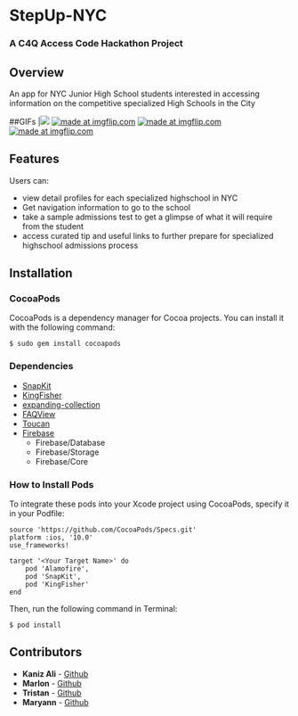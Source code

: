 # StepUp-NYC
### A C4Q Access Code Hackathon Project

## Overview
An app for NYC Junior High School students interested in accessing information on the competitive specialized High Schools in the City

##GIFs
|<a href="https://imgflip.com/gif/2bsue1"><img src="https://i.imgflip.com/2bsue1.gif"/></a>
<a href="https://imgflip.com/gif/2bsvhh"><img src="https://i.imgflip.com/2bsvhh.gif" title="made at imgflip.com"/></a>
<a href="https://imgflip.com/gif/2bsw2n"><img src="https://i.imgflip.com/2bsw2n.gif" title="made at imgflip.com"/></a>
<a href="https://imgflip.com/gif/2bsw6e"><img src="https://i.imgflip.com/2bsw6e.gif" title="made at imgflip.com"/></a>


## Features
Users can: 
- view detail profiles for each specialized highschool in NYC
- Get navigation information to go to the school
- take a sample admissions test to get a glimpse of what it will require from the student 
- access curated tip and useful links to further prepare for specialized highschool admissions process 

## Installation

### CocoaPods
CocoaPods is a dependency manager for Cocoa projects. You can install it with the following command:

`$ sudo gem install cocoapods`

### Dependencies
- [SnapKit](http://snapkit.io/docs)
- [KingFisher](https://github.com/onevcat/Kingfisher)
- [expanding-collection](https://github.com/Ramotion/expanding-collection)
- [FAQView](https://github.com/mukeshthawani/FAQView)
- [Toucan](https://github.com/gavinbunney/Toucan)
- [Firebase](https://firebase.google.com)
	- Firebase/Database
	- Firebase/Storage
	- Firebase/Core

### How to Install Pods
To integrate these pods into your Xcode project using CocoaPods, specify it in your Podfile:

```
source 'https://github.com/CocoaPods/Specs.git'
platform :ios, '10.0'
use_frameworks!

target '<Your Target Name>' do
    pod 'Alamofire',
    pod 'SnapKit',
    pod 'KingFisher'
end
```

Then, run the following command in Terminal:

`$ pod install`

## Contributors 
* **Kaniz Ali** - [Github](https://github.com/knzknz)
* **Marlon** - [Github](https://github.com/mrugama)
* **Tristan** - [Github](https://github.com/Tristifano)
* **Maryann** - [Github]()
